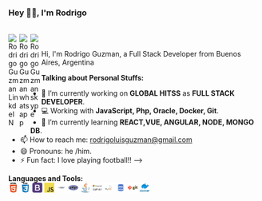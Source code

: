 ### Hey 👋🏽, I'm Rodrigo

<br/>
<a href="https://www.linkedin.com/in/rodrigo-guzman-8b481912/">
  <img align="left" alt="Rodrigo Guzman LinkdeIN" width="22px" src="https://cdn.jsdelivr.net/npm/simple-icons@v3/icons/linkedin.svg" />
</a>
<a href="https://api.whatsapp.com/send?phone=+5491140365765">
  <img align="left" alt="Rodrigo Guzman whatsapp" width="22px" src="https://cdn.jsdelivr.net/npm/simple-icons@v3/icons/whatsapp.svg" />
</a>
<a href="skype:rodrivagoneta30?call">
  <img align="left" alt="Rodrigo Guzman skype" width="22px" src="https://cdn.jsdelivr.net/npm/simple-icons@v3/icons/skype.svg" />
</a>
<br />

Hi, I'm Rodrigo Guzman, a Full Stack Developer from Buenos Aires, Argentina
 
 **Talking about Personal Stuffs:**
- 🔭 I’m currently working on **GLOBAL HITSS** as **FULL STACK DEVELOPER**.
- 💻  Working with **JavaScript, Php, Oracle, Docker, Git**.
- 🌱 I’m currently learning **REACT,VUE, ANGULAR, NODE, MONGO DB**.
- 📫 How to reach me: rodrigoluisguzman@gmail.com
- 😄 Pronouns: he /him.
- ⚡ Fun fact: I love playing football!!
-->

**Languages and Tools:**  
<code><img height="20" src="https://raw.githubusercontent.com/github/explore/80688e429a7d4ef2fca1e82350fe8e3517d3494d/topics/html/html.png"></code>
<code><img height="20" src="https://raw.githubusercontent.com/github/explore/80688e429a7d4ef2fca1e82350fe8e3517d3494d/topics/css/css.png"></code>
<code><img height="20" src="https://raw.githubusercontent.com/github/explore/80688e429a7d4ef2fca1e82350fe8e3517d3494d/topics/bootstrap/bootstrap.png"></code>
<code><img height="20" src="https://raw.githubusercontent.com/github/explore/80688e429a7d4ef2fca1e82350fe8e3517d3494d/topics/javascript/javascript.png"></code>
<code><img height="20" src="https://raw.githubusercontent.com/github/explore/80688e429a7d4ef2fca1e82350fe8e3517d3494d/topics/jquery/jquery.png"></code>
<code><img height="20" src="https://raw.githubusercontent.com/github/explore/80688e429a7d4ef2fca1e82350fe8e3517d3494d/topics/php/php.png"></code>
<code><img height="20" src="https://raw.githubusercontent.com/github/explore/80688e429a7d4ef2fca1e82350fe8e3517d3494d/topics/java/java.png"></code>
<code><img height="20" src="https://raw.githubusercontent.com/github/explore/80688e429a7d4ef2fca1e82350fe8e3517d3494d/topics/aspnet/aspnet.png"></code>
<code><img height="20" src="https://raw.githubusercontent.com/github/explore/80688e429a7d4ef2fca1e82350fe8e3517d3494d/topics/mysql/mysql.png"></code>
<code><img height="20" src="https://raw.githubusercontent.com/github/explore/80688e429a7d4ef2fca1e82350fe8e3517d3494d/topics/sql/sql.png"></code>
<code><img height="20" src="https://raw.githubusercontent.com/github/explore/80688e429a7d4ef2fca1e82350fe8e3517d3494d/topics/git/git.png"></code>
<code><img height="20" src="https://raw.githubusercontent.com/github/explore/80688e429a7d4ef2fca1e82350fe8e3517d3494d/topics/docker/docker.png"></code>
